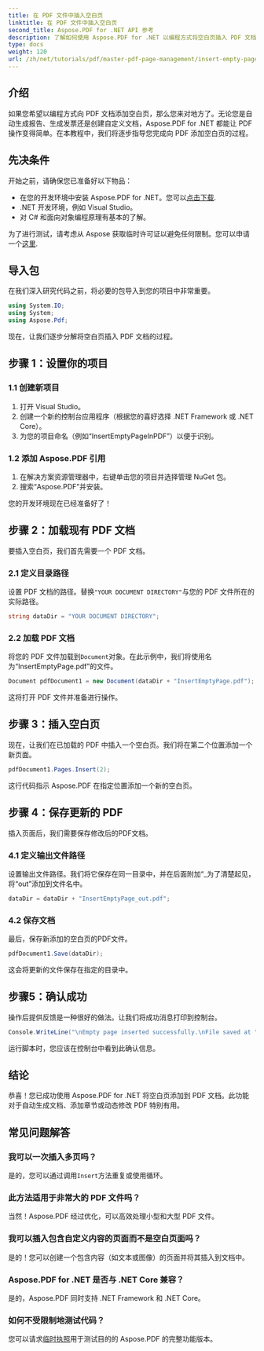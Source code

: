 ```yaml
---
title: 在 PDF 文件中插入空白页
linktitle: 在 PDF 文件中插入空白页
second_title: Aspose.PDF for .NET API 参考
description: 了解如何使用 Aspose.PDF for .NET 以编程方式将空白页插入 PDF 文档。本综合指南将指导您设置项目、加载 PDF 和添加空白页。
type: docs
weight: 120
url: /zh/net/tutorials/pdf/master-pdf-page-management/insert-empty-pages/
---
```

## 介绍

如果您希望以编程方式向 PDF 文档添加空白页，那么您来对地方了。无论您是自动生成报告、生成发票还是创建自定义文档，Aspose.PDF for .NET 都能让 PDF 操作变得简单。在本教程中，我们将逐步指导您完成向 PDF 添加空白页的过程。

## 先决条件

开始之前，请确保您已准备好以下物品：

- 在您的开发环境中安装 Aspose.PDF for .NET。您可以[点击下载](https://releases.aspose.com/pdf/net/).
- .NET 开发环境，例如 Visual Studio。
- 对 C# 和面向对象编程原理有基本的了解。

为了进行测试，请考虑从 Aspose 获取临时许可证以避免任何限制。您可以申请一个[这里](https://purchase.aspose.com/temporary-license/).

## 导入包

在我们深入研究代码之前，将必要的包导入到您的项目中非常重要。

```csharp
using System.IO;
using System;
using Aspose.Pdf;
```

现在，让我们逐步分解将空白页插入 PDF 文档的过程。

## 步骤 1：设置你的项目

### 1.1 创建新项目
1. 打开 Visual Studio。
2. 创建一个新的控制台应用程序（根据您的喜好选择 .NET Framework 或 .NET Core）。
3. 为您的项目命名（例如“InsertEmptyPageInPDF”）以便于识别。

### 1.2 添加 Aspose.PDF 引用
1. 在解决方案资源管理器中，右键单击您的项目并选择管理 NuGet 包。
2. 搜索“Aspose.PDF”并安装。

您的开发环境现在已经准备好了！

## 步骤 2：加载现有 PDF 文档

要插入空白页，我们首先需要一个 PDF 文档。

### 2.1 定义目录路径
设置 PDF 文档的路径。替换`"YOUR DOCUMENT DIRECTORY"`与您的 PDF 文件所在的实际路径。

```csharp
string dataDir = "YOUR DOCUMENT DIRECTORY";
```

### 2.2 加载 PDF 文档
将您的 PDF 文件加载到`Document`对象。在此示例中，我们将使用名为“InsertEmptyPage.pdf”的文件。

```csharp
Document pdfDocument1 = new Document(dataDir + "InsertEmptyPage.pdf");
```

这将打开 PDF 文件并准备进行操作。

## 步骤 3：插入空白页

现在，让我们在已加载的 PDF 中插入一个空白页。我们将在第二个位置添加一个新页面。

```csharp
pdfDocument1.Pages.Insert(2);
```

这行代码指示 Aspose.PDF 在指定位置添加一个新的空白页。

## 步骤 4：保存更新的 PDF

插入页面后，我们需要保存修改后的PDF文档。

### 4.1 定义输出文件路径
设置输出文件路径。我们将它保存在同一目录中，并在后面附加“_为了清楚起见，将“out”添加到文件名中。

```csharp
dataDir = dataDir + "InsertEmptyPage_out.pdf";
```

### 4.2 保存文档
最后，保存新添加的空白页的PDF文件。

```csharp
pdfDocument1.Save(dataDir);
```

这会将更新的文件保存在指定的目录中。

## 步骤5：确认成功

操作后提供反馈是一种很好的做法。让我们将成功消息打印到控制台。

```csharp
Console.WriteLine("\nEmpty page inserted successfully.\nFile saved at " + dataDir);
```

运行脚本时，您应该在控制台中看到此确认信息。

## 结论

恭喜！您已成功使用 Aspose.PDF for .NET 将空白页添加到 PDF 文档。此功能对于自动生成文档、添加章节或动态修改 PDF 特别有用。

## 常见问题解答

### 我可以一次插入多页吗？
是的，您可以通过调用`Insert`方法重复或使用循环。

### 此方法适用于非常大的 PDF 文件吗？
当然！Aspose.PDF 经过优化，可以高效处理小型和大型 PDF 文件。

### 我可以插入包含自定义内容的页面而不是空白页面吗？
是的！您可以创建一个包含内容（如文本或图像）的页面并将其插入到文档中。

### Aspose.PDF for .NET 是否与 .NET Core 兼容？
是的，Aspose.PDF 同时支持 .NET Framework 和 .NET Core。

### 如何不受限制地测试代码？
您可以请求[临时执照](https://purchase.aspose.com/temporary-license/)用于测试目的的 Aspose.PDF 的完整功能版本。